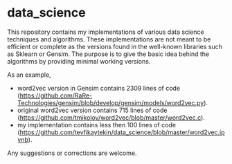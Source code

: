# data_science

This repository contains my implementations of various data science techniques and algorithms. These implementations are not meant to be efficient or complete as the versions found in the well-known libraries such as Sklearn or Gensim. The purpose is to give the basic idea behind the algorithms by providing minimal working versions. 

As an example, 
- word2vec version in Gensim contains 2309 lines of code (https://github.com/RaRe-Technologies/gensim/blob/develop/gensim/models/word2vec.py).
- original word2vec version contains 715 lines of code (https://github.com/tmikolov/word2vec/blob/master/word2vec.c).
- my implementation contains less then 100 lines of code (https://github.com/tevfikaytekin/data_science/blob/master/word2vec.ipynb).

Any suggestions or corrections are welcome. 

